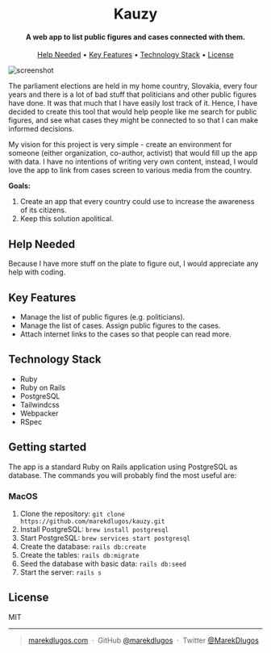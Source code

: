 <h1 align="center">
  <!-- <br> -->
  <!-- Space for future logo -->
  <!-- <br> -->
  Kauzy
  <br>
</h1>

<h4 align="center">A web app to list public figures and cases connected with them.</h4>

<p align="center">
  <a href="#help-needed">Help Needed</a> •
  <a href="#key-features">Key Features</a> •
  <a href="#technology-stack">Technology Stack</a> •
  <a href="#license">License</a>
</p>

![screenshot](https://raw.githubusercontent.com/marekdlugos/kauzy/master/kauzy.png)

The parliament elections are held in my home country, Slovakia, every four years and there is a lot of bad stuff that politicians and other public figures have done. It was that much that I have easily lost track of it. Hence, I have decided to create this tool that would help people like me search for public figures, and see what cases they might be connected to so that I can make informed decisions.

My vision for this project is very simple - create an environment for someone (either organization, co-author, activist) that would fill up the app with data. I have no intentions of writing very own content, instead, I would love the app to link from cases screen to various media from the country.

**Goals:**
1. Create an app that every country could use to increase the awareness of its citizens.
2. Keep this solution apolitical.

## Help Needed

Because I have more stuff on the plate to figure out, I would appreciate any help with coding.

## Key Features

- Manage the list of public figures (e.g. politicians).
- Manage the list of cases. Assign public figures to the cases.
- Attach internet links to the cases so that people can read more.

## Technology Stack

- Ruby
- Ruby on Rails
- PostgreSQL
- Tailwindcss
- Webpacker
- RSpec

## Getting started

The app is a standard Ruby on Rails application using PostgreSQL as database. The commands you will probably find the most useful are:

### MacOS

1. Clone the repository: `git clone https://github.com/marekdlugos/kauzy.git`
2. Install PostgreSQL: `brew install postgresql`
3. Start PostgreSQL: `brew services start postgresql`
4. Create the database: `rails db:create`
5. Create the tables: `rails db:migrate`
6. Seed the database with basic data: `rails db:seed` 
7. Start the server: `rails s`

## License

MIT

---

> [marekdlugos.com](https://www.marekdlugos.com/) &nbsp;&middot;&nbsp;
> GitHub [@marekdlugos](https://github.com/marekdlugos/) &nbsp;&middot;&nbsp;
> Twitter [@MarekDlugos](https://twitter.com/MarekDlugos)
